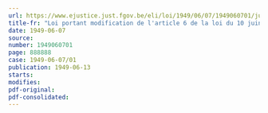 ```yaml
---
url: https://www.ejustice.just.fgov.be/eli/loi/1949/06/07/1949060701/justel
title-fr: "Loi portant modification de l'article 6 de la loi du 10 juin 1937, relative à l'octroi d'allocations spéciales aux estropiés, mutilés, aveugles, sourds et muets, modifiée par les arrêtés-lois des 21 septembre 1945 et 1er décembre 1946"
date: 1949-06-07
source:
number: 1949060701
page: 888888
case: 1949-06-07/01
publication: 1949-06-13
starts:
modifies:
pdf-original:
pdf-consolidated:
---
```


